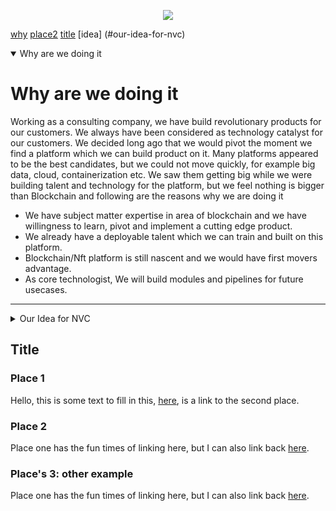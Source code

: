 <p align="center">
  <img src="https://gawshindes.github.io/assets/img/logo.png">
</p>

[why](#why-are-we-doing-it)  [place2](#place-2)  [title](#title) [idea] (#our-idea-for-nvc)

<details open>
<summary>Why are we doing it</summary>

# Why are we doing it
Working as a consulting company, we have build revolutionary products for our customers. We always have been considered as technology catalyst for our customers. We decided long ago that we would pivot the moment we find a platform which we can build product on it. Many platforms appeared to be the best candidates, but we could not move quickly, for example big data, cloud, containerization etc. We saw them getting big while we were building talent and technology for the platform, but we feel nothing is bigger than Blockchain and following are the reasons why we are doing it

- We have subject matter expertise in area of blockchain and we have willingness to learn, pivot and implement a cutting edge product.
- We already have a deployable talent which we can train and built on this platform.
- Blockchain/Nft platform is still nascent and we would have first movers advantage.
- As core technologist, We will build modules and pipelines for future usecases.
</details>

---

<details>
<summary>Our Idea for NVC</summary>
<br>
Well, you asked for it!
<br><br>
<pre>
&lt;details open&gt;
&lt;summary&gt;Want to ruin the surprise?&lt;&#47;summary&gt;
&lt;br&gt;
Well, you asked for it!
&lt;&#47;details&gt;
</pre>
</details>

## Title

### Place 1

Hello, this is some text to fill in this, [here](#place-2), is a link to the second place.

### Place 2

Place one has the fun times of linking here, but I can also link back [here](#place-1).

### Place's 3: other example

Place one has the fun times of linking here, but I can also link back [here](#places-3-other-example).

